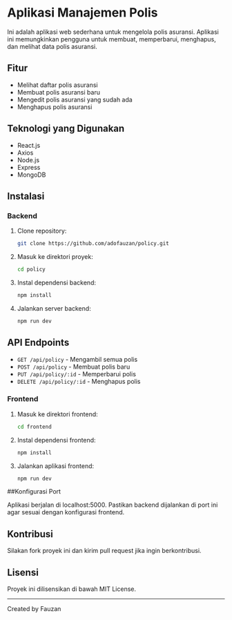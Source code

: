 # Aplikasi Manajemen Polis 

Ini adalah aplikasi web sederhana untuk mengelola polis asuransi. Aplikasi ini memungkinkan pengguna untuk membuat, memperbarui, menghapus, dan melihat data polis asuransi.

## Fitur
- Melihat daftar polis asuransi
- Membuat polis asuransi baru
- Mengedit polis asuransi yang sudah ada
- Menghapus polis asuransi

## Teknologi yang Digunakan
- React.js
- Axios
- Node.js
- Express
- MongoDB

## Instalasi
### Backend
1. Clone repository:
   ```sh
   git clone https://github.com/adofauzan/policy.git
   ```
2. Masuk ke direktori proyek:
   ```sh
   cd policy
   ```
3. Instal dependensi backend:
   ```sh
   npm install
   ```
4. Jalankan server backend:
   ```sh
   npm run dev
   ```

## API Endpoints
- `GET /api/policy` - Mengambil semua polis
- `POST /api/policy` - Membuat polis baru
- `PUT /api/policy/:id` - Memperbarui polis
- `DELETE /api/policy/:id` - Menghapus polis


### Frontend
1. Masuk ke direktori frontend:
   ```sh
   cd frontend
   ```
2. Instal dependensi frontend:
   ```sh
   npm install
   ```
3. Jalankan aplikasi frontend:
   ```sh
   npm run dev
   ```

##Konfigurasi Port

Aplikasi berjalan di localhost:5000. Pastikan backend dijalankan di port ini agar sesuai dengan konfigurasi frontend.

## Kontribusi
Silakan fork proyek ini dan kirim pull request jika ingin berkontribusi.

## Lisensi
Proyek ini dilisensikan di bawah MIT License.

---
Created by Fauzan
